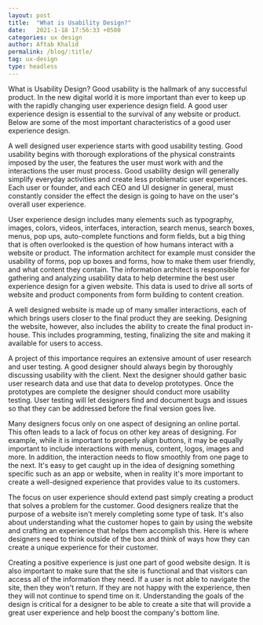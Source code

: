```yaml
---
layout: post
title:  "What is Usability Design?"
date:   2021-1-18 17:56:33 +0500
categories: ux design
author: Aftab Khalid
permalink: /blog/:title/
tag: ux-design
type: headless
---
```

What is Usability Design? Good usability is the hallmark of any successful product. In the new digital world it is more important than ever to keep up with the rapidly changing user experience design field. A good user experience design is essential to the survival of any website or product. Below are some of the most important characteristics of a good user experience design.

A well designed user experience starts with good usability testing. Good usability begins with thorough explorations of the physical constraints imposed by the user, the features the user must work with and the interactions the user must process. Good usability design will generally simplify everyday activities and create less problematic user experiences. Each user or founder, and each CEO and UI designer in general, must constantly consider the effect the design is going to have on the user's overall user experience.

User experience design includes many elements such as typography, images, colors, videos, interfaces, interaction, search menus, search boxes, menus, pop ups, auto-complete functions and form fields, but a big thing that is often overlooked is the question of how humans interact with a website or product. The information architect for example must consider the usability of forms, pop up boxes and forms, how to make them user friendly, and what content they contain. The information architect is responsible for gathering and analyzing usability data to help determine the best user experience design for a given website. This data is used to drive all sorts of website and product components from form building to content creation.

A well designed website is made up of many smaller interactions, each of which brings users closer to the final product they are seeking. Designing the website, however, also includes the ability to create the final product in-house. This includes programming, testing, finalizing the site and making it available for users to access.

A project of this importance requires an extensive amount of user research and user testing. A good designer should always begin by thoroughly discussing usability with the client. Next the designer should gather basic user research data and use that data to develop prototypes. Once the prototypes are complete the designer should conduct more usability testing. User testing will let designers find and document bugs and issues so that they can be addressed before the final version goes live.

Many designers focus only on one aspect of designing an online portal. This often leads to a lack of focus on other key areas of designing. For example, while it is important to properly align buttons, it may be equally important to include interactions with menus, content, logos, images and more. In addition, the interaction needs to flow smoothly from one page to the next. It's easy to get caught up in the idea of designing something specific such as an app or website, when in reality it's more important to create a well-designed experience that provides value to its customers.

The focus on user experience should extend past simply creating a product that solves a problem for the customer. Good designers realize that the purpose of a website isn't merely completing some type of task. It's also about understanding what the customer hopes to gain by using the website and crafting an experience that helps them accomplish this. Here is where designers need to think outside of the box and think of ways how they can create a unique experience for their customer.

Creating a positive experience is just one part of good website design. It is also important to make sure that the site is functional and that visitors can access all of the information they need. If a user is not able to navigate the site, then they won't return. If they are not happy with the experience, then they will not continue to spend time on it. Understanding the goals of the design is critical for a designer to be able to create a site that will provide a great user experience and help boost the company's bottom line.

